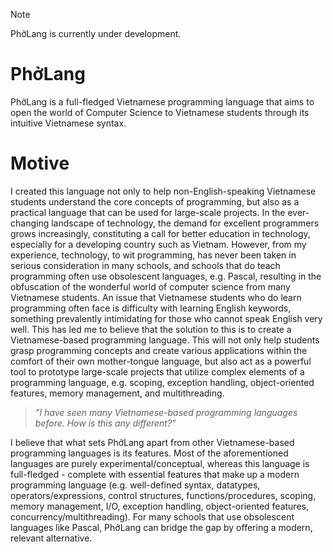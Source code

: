 > [!NOTE]
> PhởLang is currently under development.

# PhởLang
PhởLang is a full-fledged Vietnamese programming language that aims to open the world of Computer Science to Vietnamese students through its intuitive Vietnamese syntax.

# Motive
I created this language not only to help non-English-speaking Vietnamese students understand the core concepts of programming, but also as a practical language that can be used for large-scale projects. In the ever-changing landscape of technology, the demand for excellent programmers grows increasingly, constituting a call for better education in technology, especially for a developing country such as Vietnam. However, from my experience, technology, to wit programming, has never been taken in serious consideration in many schools, and schools that do teach programming often use obsolescent languages, e.g. Pascal, resulting in the obfuscation of the wonderful world of computer science from many Vietnamese students. An issue that Vietnamese students who do learn programming often face is difficulty with learning English keywords, something prevalently intimidating for those who cannot speak English very well. This has led me to believe that the solution to this is to create a Vietnamese-based programming language. This will not only help students grasp programming concepts and create various applications within the comfort of their own mother-tongue language, but also act as a powerful tool to prototype large-scale projects that utilize complex elements of a programming language, e.g. scoping, exception handling, object-oriented features, memory management, and multithreading.

> _"I have seen many Vietnamese-based programming languages before. How is this any different?"_

I believe that what sets PhởLang apart from other Vietnamese-based programming languages is its features. Most of the aforementioned languages are purely experimental/conceptual, whereas this language is full-fledged - complete with essential features that make up a modern programming language (e.g. well-defined syntax, datatypes, operators/expressions, control structures, functions/procedures, scoping, memory management, I/O, exception handling, object-oriented features, concurrency/multithreading). For many schools that use obsolescent languages like Pascal, PhởLang can bridge the gap by offering a modern, relevant alternative.
